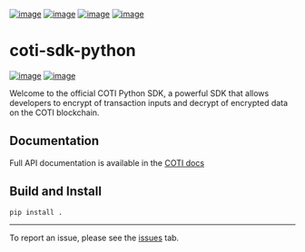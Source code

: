[![image](https://img.shields.io/badge/Telegram-2CA5E0?style=for-the-badge&logo=telegram&logoColor=white)](https://telegram.coti.io)
[![image](https://img.shields.io/badge/Discord-5865F2?style=for-the-badge&logo=discord&logoColor=white)](https://discord.coti.io)
[![image](https://img.shields.io/badge/X-000000?style=for-the-badge&logo=x&logoColor=white)](https://twitter.coti.io)
[![image](https://img.shields.io/badge/YouTube-FF0000?style=for-the-badge&logo=youtube&logoColor=white)](https://youtube.coti.io)

# coti-sdk-python

[![image](https://img.shields.io/badge/pypi-3775A9?style=for-the-badge&logo=pypi&logoColor=white)](https://pypi.org/project/coti-sdk/)
[![image](https://img.shields.io/badge/Python-FFD43B?style=for-the-badge&logo=python&logoColor=blue)](https://www.python.org/downloads/release/python-31014/)

Welcome to the official COTI Python SDK, a powerful SDK that allows developers to encrypt of transaction inputs and decrypt of encrypted data on the COTI blockchain.

## Documentation

Full API documentation is available in the [COTI docs](https://docs.coti.io/coti-v2-documentation/build-on-coti/tools/python-sdk)

## Build and Install

```bash
pip install .
```

---

To report an issue, please see the [issues](https://github.com/coti-io/coti-eth-account/issues/new) tab.